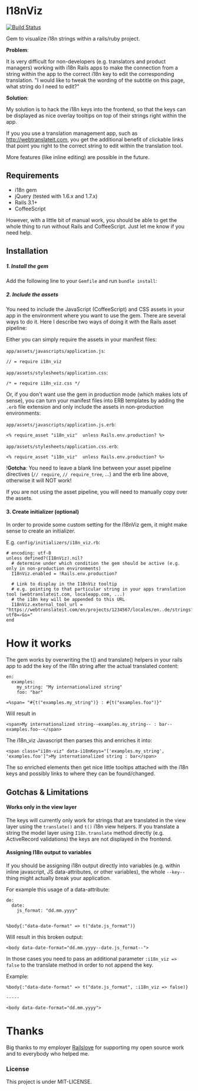 # I18nViz

[![Build Status](https://secure.travis-ci.org/jhilden/i18n_viz.png?branch=master)](http://travis-ci.org/jhilden/i18n_viz)

Gem to visualize i18n strings within a rails/ruby project.

**Problem**:

It is very difficult for non-developers (e.g. translators and product managers) working with i18n Rails apps to make the connection from a string within the app to the correct i18n key to edit the corresponding translation.  "I would like to tweak the wording of the subtitle on this page, what string do I need to edit?"

**Solution**:

My solution is to hack the i18n keys into the frontend, so that the keys can be displayed as nice overlay tooltips on top of their strings right within the app.

If you you use a translation management app, such as http://webtranslateit.com, you get the additional benefit of clickable links that point you right to the correct string to edit within the translation tool.

More features (like inline editing) are possible in the future.



## Requirements


* i18n gem
* jQuery (tested with 1.6.x and 1.7.x)
* Rails 3.1+
* CoffeeScript

However, with a little bit of manual work, you should be able to get the whole thing to run without Rails and CoffeeScript.  Just let me know if you need help.

## Installation

##### 1. Install the gem

Add the following line to your `Gemfile` and run `bundle install`:


##### 2. Include the assets

You need to include the JavaScript (CoffeeScript) and CSS assets in your app in the environment where you want to use the gem.  There are several ways to do it.  Here I describe two ways of doing it with the Rails asset pipeline:

Either you can simply require the assets in your manifest files:

`app/assets/javascripts/application.js`:

    // = require i18n_viz
    
    
`app/assets/stylesheets/application.css`:

    /* = require i18n_viz.css */
    
Or, if you don't want use the gem in production mode (which makes lots of sense), you can turn your manifest files into ERB templates by adding the `.erb` file extension and only include the assets in non-production environments:


`app/assets/javascripts/application.js.erb`:

    <% require_asset "i18n_viz"  unless Rails.env.production? %>

`app/assets/stylesheets/application.css.erb`:

    <% require_asset "i18n_viz"  unless Rails.env.production? %>


!**Gotcha**:  You need to leave a blank line between your asset pipeline directives (`// require`, `// require_tree`, ...) and the erb line above, otherwise it will NOT work!


If you are not using the asset pipeline, you will need to manually copy over the assets.


#### 3. Create initializer (optional)

In order to provide some custom setting for the I18nViz gem, it might make sense to create an initializer.

E.g. `config/initializers/i18n_viz.rb`:

    # encoding: utf-8
    unless defined?(I18nViz).nil?
      # determine under which condition the gem should be active (e.g. only in non-production environments)
      I18nViz.enabled = !Rails.env.production?
        
      # Link to display in the I18nViz tooltip
      # e.g. pointing to that particular string in your apps translation tool (webtranslateit.com, localeapp.com, ...)
      # the i18n key will be appended to this URL
      I18nViz.external_tool_url = "https://webtranslateit.com/en/projects/1234567/locales/en..de/strings?utf8=✓&s="
    end


# How it works

The gem works by overwriting the t() and translate() helpers in your rails app to add the key of the i18n string after the actual translated content:

    en:
      examples:
        my_string: "My internationalized string"
        foo: "bar"
        
    =%span= "#{t("examples.my_string")} : #{t("examples.foo")}" 
    
Will result in

    <span>My internationalized string--examples.my_string-- : bar--examples.foo--</span>
    
The i18n_viz Javascript then parses this and enriches it into:

    <span class="i18n-viz" data-i18nKeys="['examples.my_string', 'examples.foo']">My internationalized string : bar</span>
    
The so enriched elements then get nice little tooltips attached with the i18n keys and possibly links to where they can be found/changed.


## Gotchas & Limitations

#### Works only in the view layer

The keys will currently only work for strings that are translated in the view layer using the `translate()` and `t()` i18n view helpers.  If you translate a string the model layer using `I18n.translate` method directly (e.g. ActiveRecord validations) the keys are not displayed in the frontend.


#### Assigning I18n output to variables

If you should be assigning i18n output directly into variables (e.g. within inline javascript, JS data-attributes, or other variables), the whole `--key--` thing might actually break your application.

For example this usage of a data-attribute:

    de:
      date:
        js_format: "dd.mm.yyyy"
        

    %body{:"data-date-format" => t("date.js_format")}
    
Will result in this broken output:

    <body data-date-format="dd.mm.yyyy--date.js_format--">

In those cases you need to pass an additional parameter `:i18n_viz => false` to the translate method in order to not append the key.

Example:

    %body{:"data-date-format" => t("date.js_format", :i18n_viz => false)}
    
    -----
    
    <body data-date-format="dd.mm.yyyy">


# Thanks

Big thanks to my employer [Railslove](http://railslove.com) for supporting my open source work and to everybody who helped me.


### License

This project is under MIT-LICENSE.
